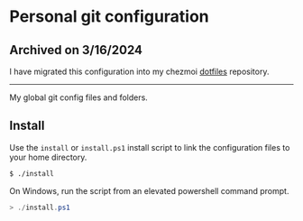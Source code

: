 # Personal git configuration
## Archived on 3/16/2024
I have migrated this configuration into my chezmoi [dotfiles](https://github.com/mrxcitement/dotfiles) repository.
<hr>
My global git config files and folders.

## Install
Use the `install` or `install.ps1` install script to link the configuration files to your home directory.

```sh
$ ./install
```

On Windows, run the script from an elevated powershell command prompt.

```powershell
> ./install.ps1
```
